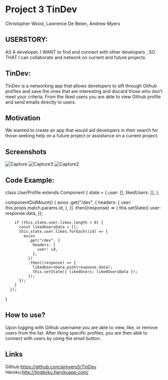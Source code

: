# Project 3 TinDev
Christopher Wood, Lawrence De Belen, Andrew Myers

## USERSTORY:
AS A developer, I WANT to find and connect with other developers , SO THAT I can collaborate and network on current and future projects.


## TinDev:
TinDev is a networking app that allows developers to sift through Github profiles and save the ones that are interesting and discard those who don't meet your criteria. From the liked users you are able to view Github profile and send emails directly to users. 

## Motivation
We wanted to create an app that would aid developers in their search for those seeking help on a future project or assistance on a current project.   

## Screenshots
![Capture](https://user-images.githubusercontent.com/56177334/82126430-59fc6300-9772-11ea-9915-5f8248decc6e.JPG)
![Capture3](https://user-images.githubusercontent.com/56177334/82126444-857f4d80-9772-11ea-809a-ff3d60998e72.JPG)
![Capture2](https://user-images.githubusercontent.com/56177334/82126450-90d27900-9772-11ea-83f0-922eb5a503c1.JPG)


## Code Example: 
class UserProfile extends Component {
  state = {
    user: [],
    likedUsers: [],
  };

  componentDidMount() {
    axios
      .get("/dev", {
        headers: {
          user: this.props.match.params.id,
        },
      })
      .then((response) => {
        this.setState({
          user: response.data,
        });

        if (this.state.user.likes.length > 0) {
          const likedUsersData = [];
          this.state.user.likes.forEach((id) => {
            axios
              .get("/dev", {
                headers: {
                  user: id,
                },
              })
              .then((response) => {
                likedUsersData.push(response.data);
                this.setState({ likedUsers: likedUsersData });
              });
          });
        }
      });
  }


## How to use?
Upon logging with Github username you are able to view, like, or remove users from the list. After liking specific profiles, you are then able to connect with users by using the email button. 

## Links
Github:https://github.com/ajmyers5/TinDev
Heroku:http://tindevku.herokuapp.com/